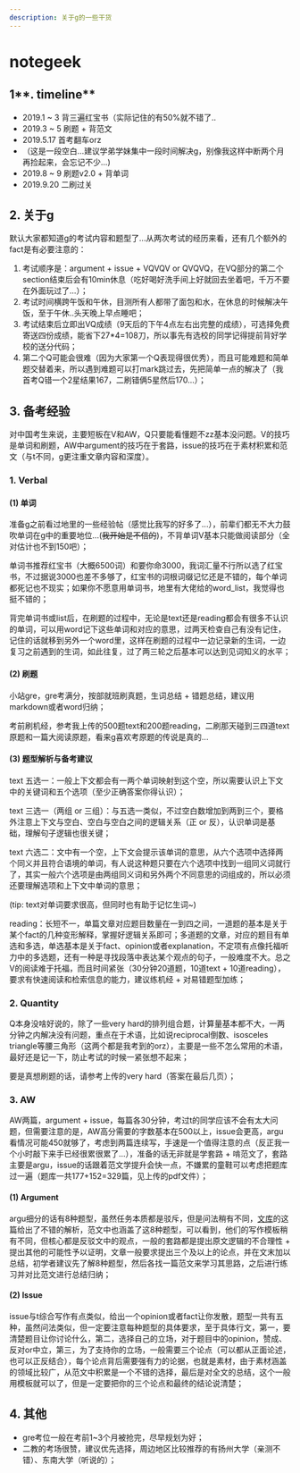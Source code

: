 ```yaml
---
description: 关于g的一些干货
---
```


# notegeek

## 1**. timeline**

* 2019.1 ~ 3    背三遍红宝书（实际记住的有50%就不错了..
* 2019.3 ~ 5    刷题 + 背范文
* 2019.5.17     首考翻车orz
* （这是一段空白...建议学弟学妹集中一段时间解决g，别像我这样中断两个月再捡起来，会忘记不少...\)
* 2019.8 ~ 9    刷题v2.0 + 背单词
* 2019.9.20     二刷过关 

## 2. 关于g

默认大家都知道g的考试内容和题型了...从两次考试的经历来看，还有几个额外的fact是有必要注意的：

1. 考试顺序是：argument + issue + VQVQV or QVQVQ，在VQ部分的第二个section结束后会有10min休息（吃好喝好洗手间上好就回去坐着吧，千万不要在外面玩过了...）；
2. 考试时间横跨午饭和午休，目测所有人都带了面包和水，在休息的时候解决午饭，至于午休..头天晚上早点睡吧；
3. 考试结束后立即出VQ成绩（9天后的下午4点左右出完整的成绩），可选择免费寄送四份成绩，能省下27\*4=108刀，所以事先有选校的同学记得提前背好学校的送分代码；
4. 第二个Q可能会很难（因为大家第一个Q表现得很优秀），而且可能难题和简单题交替着来，所以遇到难题可以打mark跳过去，先把简单一点的解决了（我首考Q错一个2星结果167，二刷错俩5星然后170...）；

## 3. 备考经验

对中国考生来说，主要短板在V和AW，Q只要能看懂题不zz基本没问题。V的技巧是单词和刷题，AW中argument的技巧在于套路，issue的技巧在于素材积累和范文（与t不同，g更注重文章内容和深度）。

### 1. Verbal

#### \(1\)  单词

准备g之前看过地里的一些经验帖（感觉比我写的好多了...），前辈们都无不大力鼓吹单词在g中的重要地位...\(~~我开始是不信的~~\)，不背单词V基本只能做阅读部分（全对估计也不到150吧）；

单词书推荐红宝书（大概6500词）和要你命3000，我词汇量不行所以选了红宝书，不过据说3000也差不多够了，红宝书的词根词缀记忆还是不错的，每个单词都死记也不现实；如果你不愿意用单词书，地里有大佬给的word\_list，我觉得也挺不错的；

背完单词书或list后，在刷题的过程中，无论是text还是reading都会有很多不认识的单词，可以用word记下这些单词和对应的意思，过两天检查自己有没有记住，记住的话就移到另外一个word里，这样在刷题的过程中一边记录新的生词，一边复习之前遇到的生词，如此往复，过了两三轮之后基本可以达到见词知义的水平；

#### \(2\)  刷题

小站gre，gre考满分，按部就班刷真题，生词总结 + 错题总结，建议用markdown或者word归纳；

考前刷机经，参考我上传的500题text和200题reading，二刷那天碰到三四道text原题和一篇大阅读原题，看来g喜欢考原题的传说是真的...

#### \(3\)  题型解析与备考建议

text 五选一：一般上下文都会有一两个单词映射到这个空，所以需要认识上下文中的关键词和五个选项（至少正确答案你得认识）；

text 三选一（两组 or 三组）：与五选一类似，不过空白数增加到两到三个，要格外注意上下文与空白、空白与空白之间的逻辑关系（正 or 反），认识单词是基础，理解句子逻辑也很关键；

text 六选二：文中有一个空，上下文会提示该单词的意思，从六个选项中选择两个同义并且符合语境的单词，有人说这种题只要在六个选项中找到一组同义词就行了，其实一般六个选项是由两组同义词和另外两个不同意思的词组成的，所以必须还要理解选项和上下文中单词的意思；

\(tip: text对单词要求很高，但同时也有助于记忆生词~\)

reading：长短不一，单篇文章对应题目数量在一到四之间，一道题的基本是关于某个fact的几种变形解释，掌握好逻辑关系即可；多道题的文章，对应的题目有单选和多选，单选基本是关于fact、opinion或者explanation，不定项有点像托福听力中的多选题，还有一种是寻找段落中表达某个观点的句子，一般难度不大。总之V的阅读难于托福，而且时间紧张（30分钟20道题，10道text + 10道reading），要求有快速阅读和检索信息的能力，建议练机经 + 对易错题型加练；

### 2. Quantity

Q本身没啥好说的，除了一些very hard的排列组合题，计算量基本都不大，一两分钟之内解决没有问题，重点在于术语，比如说reciprocal倒数、isosceles triangle等腰三角形（这两个都是我考到的orz），主要是一些不怎么常用的术语，最好还是记一下，防止考试的时候一紧张想不起来；

要是真想刷题的话，请参考上传的very hard（答案在最后几页）；

### 3. AW

AW两篇，argument + issue，每篇各30分钟，考过t的同学应该不会有太大问题，但需要注意的是，AW高分需要的字数基本在500以上，issue会更高，argu看情况可能450就够了，考虑到两篇连续写，手速是一个值得注意的点（反正我一个小时敲下来手已经很累很累了...），准备的话无非就是学套路 + 啃范文了，套路主要是argu，issue的话跟着范文学提升会快一点，不嫌累的童鞋可以考虑把题库过一遍（题库一共177+152=329篇，见上传的pdf文件）；

#### \(1\) Argument

argu细分的话有8种题型，虽然任务本质都是驳斥，但是问法稍有不同，[文库](https://wenku.baidu.com/view/697258387c1cfad6185fa76c.html)的这篇给出了不错的解析，范文中也涵盖了这8种题型，可以看到，他们的写作模板稍有不同，但核心都是反驳文中的观点，一般的套路都是提出原文逻辑的不合理性 + 提出其他的可能性予以证明，文章一般要求提出三个及以上的论点，并在文末加以总结，初学者建议先了解8种题型，然后各找一篇范文来学习其思路，之后进行练习并对比范文进行总结归纳；

#### \(2\) Issue

issue与t综合写作有点类似，给出一个opinion或者fact让你发散，题型一共有五种，虽然问法类似，但一定要注意每种题型的具体要求，至于具体行文，第一，要清楚题目让你讨论什么，第二，选择自己的立场，对于题目中的opinion，赞成、反对or中立，第三，为了支持你的立场，一般需要三个论点（可以都从正面论述，也可以正反结合），每个论点背后需要强有力的论据，也就是素材，由于素材涵盖的领域比较广，从范文中积累是一个不错的选择，最后是对全文的总结，这个一般用模板就可以了，但是一定要把你的三个论点和最终的结论说清楚；

## 4. 其他

* gre考位一般在考前1~3个月被抢完，尽早规划为好；
* 二教的考场很赞，建议优先选择，周边地区比较推荐的有扬州大学（亲测不错）、东南大学（听说的）；

















